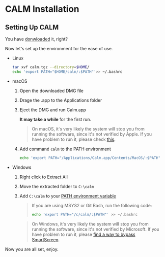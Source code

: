 # CALM Installation

## Setting Up CALM

You have [donwloaded](https://github.com/VitoVan/calm#pre-built-binary) it, right?

Now let's set up the environment for the ease of use.

- Linux
  ```bash
  tar xvf calm.tgz --directory=$HOME/
  echo 'export PATH="$HOME/calm/:$PATH"'>> ~/.bashrc
  ```
- macOS
  1. Open the downloaded DMG file

  2. Drage the .app to the Applications folder

  3. Eject the DMG and run Calm.app

     **It may take a while** for the first run.

     > On macOS, it's very likely the system will stop you from running the software, since it's not verified by Apple. If you have problem to run it, please check [this](https://support.apple.com/HT202491).

  4. Add command `calm` to the PATH environment

      ```bash
      echo 'export PATH="/Applications/Calm.app/Contents/MacOS/:$PATH"'>> ~/.bashrc
      ```


- Windows
  1. Right click to Extract All

  2. Move the extracted folder to `C:\calm`

  3. Add `C:\calm` to your [PATH environment variable](https://helpdeskgeek.com/windows-10/add-windows-path-environment-variable/)

     > If you are using MSYS2 or Git Bash, run the following code:
     >
       > ```bash
      > echo 'export PATH="/c/calm/:$PATH"' >> ~/.bashrc
      > ```

     > On Windows, it's very likely the system will stop you from running the software, since it's not verified by Microsoft. If you have problem to run it, please [find a way to bypass SmartScreen](https://duckduckgo.com/?q=how+to+bypass+smartscreen).


Now you are all set, enjoy.
